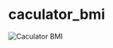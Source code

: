 # caculator_bmi

![Caculator BMI](https://user-images.githubusercontent.com/44427325/156991425-ea469ee4-07c3-4ebc-b42e-09fe6d016a9e.gif)
